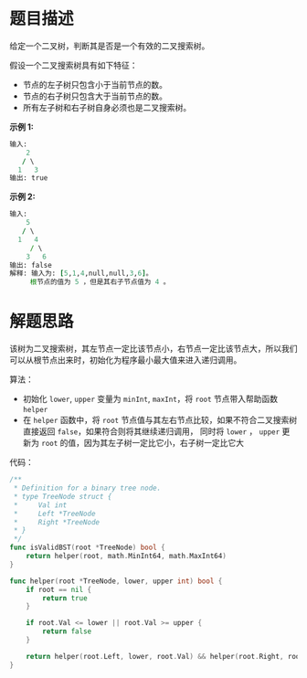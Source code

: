# 题目描述

给定一个二叉树，判断其是否是一个有效的二叉搜索树。

假设一个二叉搜索树具有如下特征：

*   节点的左子树只包含小于当前节点的数。
*   节点的右子树只包含大于当前节点的数。
*   所有左子树和右子树自身必须也是二叉搜索树。

**示例 1:**

```fortran
输入:
    2
   / \
  1   3
输出: true
```

**示例 2:**

```fortran
输入:
    5
   / \
  1   4
     / \
    3   6
输出: false
解释: 输入为: [5,1,4,null,null,3,6]。
     根节点的值为 5 ，但是其右子节点值为 4 。
```

# 解题思路

该树为二叉搜索树，其左节点一定比该节点小，右节点一定比该节点大，所以我们可以从根节点出来时，初始化为程序最小最大值来进入递归调用。

算法：

*   初始化 `lower`, `upper` 变量为 `minInt`, `maxInt`，将 `root` 节点带入帮助函数 `helper`
*   在 `helper` 函数中，将 `root` 节点值与其左右节点比较，如果不符合二叉搜索树直接返回 `false`，如果符合则将其继续递归调用， 同时将 `lower` ， `upper` 更新为 `root` 的值，因为其左子树一定比它小，右子树一定比它大

代码：

```go
/**
 * Definition for a binary tree node.
 * type TreeNode struct {
 *     Val int
 *     Left *TreeNode
 *     Right *TreeNode
 * }
 */
func isValidBST(root *TreeNode) bool {
    return helper(root, math.MinInt64, math.MaxInt64)
}

func helper(root *TreeNode, lower, upper int) bool {
    if root == nil {
        return true
    }

    if root.Val <= lower || root.Val >= upper {
        return false
    }

    return helper(root.Left, lower, root.Val) && helper(root.Right, root.Val, upper)
}
```

